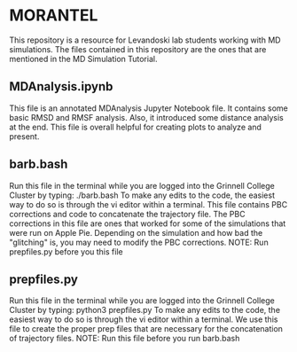 # MORANTEL
This repository is a resource for Levandoski lab students working with MD simulations. The files contained in this repository are the ones that are mentioned in the MD Simulation Tutorial. 

## MDAnalysis.ipynb
This file is an annotated MDAnalysis Jupyter Notebook file. It contains some basic RMSD and RMSF analysis. Also, it introduced some distance analysis at the end. This file is overall helpful for creating plots to analyze and present.

## barb.bash
Run this file in the terminal while you are logged into the Grinnell College Cluster by typing: ./barb.bash
To make any edits to the code, the easiest way to do so is through the vi editor within a terminal. This file contains PBC corrections and code to concatenate the trajectory file. The PBC corrections in this file are ones that worked for some of the simulations that were run on Apple Pie. Depending on the simulation and how bad the "glitching" is, you may need to modify the PBC corrections. 
NOTE: Run prepfiles.py before you this file

## prepfiles.py
Run this file in the terminal while you are logged into the Grinnell College Cluster by typing: python3 prepfiles.py
To make any edits to the code, the easiest way to do so is through the vi editor within a terminal. We use this file to create the proper prep files that are necessary for the concatenation of trajectory files.
NOTE: Run this file before you run barb.bash

